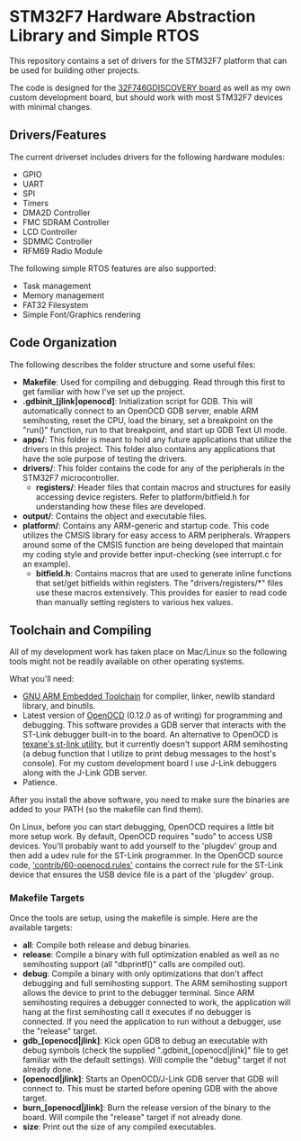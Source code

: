 # STM32F7 Hardware Abstraction Library and Simple RTOS
This repository contains a set of drivers for the STM32F7 platform that can be used for building other projects.

The code is designed for the <a href="http://www.st.com/en/evaluation-tools/32f746gdiscovery.html">32F746GDISCOVERY board</a> as well as my own custom development board, but should work with most STM32F7 devices with minimal changes.

## Drivers/Features
The current driverset includes drivers for the following hardware modules:
* GPIO
* UART
* SPI
* Timers
* DMA2D Controller
* FMC SDRAM Controller
* LCD Controller
* SDMMC Controller
* RFM69 Radio Module

The following simple RTOS features are also supported:
* Task management
* Memory management
* FAT32 Filesystem
* Simple Font/Graphics rendering

## Code Organization
The following describes the folder structure and some useful files:
* **Makefile**: Used for compiling and debugging. Read through this first to get familiar with how I've set up the project.
* **.gdbinit_[jlink|openocd]**: Initialization script for GDB. This will automatically connect to an OpenOCD GDB server, enable ARM semihosting, reset the CPU, load the binary, set a breakpoint on the "run()" function, run to that breakpoint, and start up GDB Text UI mode.
* **apps/**: This folder is meant to hold any future applications that utilize the drivers in this project. This folder also contains any applications that have the sole purpose of testing the drivers.
* **drivers/**: This folder contains the code for any of the peripherals in the STM32F7 microcontroller.
    * **registers/**: Header files that contain macros and structures for easily accessing device registers. Refer to platform/bitfield.h for understanding how these files are developed.
* **output/**: Contains the object and executable files.
* **platform/**: Contains any ARM-generic and startup code. This code utilizes the CMSIS library for easy access to ARM peripherals. Wrappers around some of the CMSIS function are being developed that maintain my coding style and provide better input-checking (see interrupt.c for an example).
    * **bitfield.h**: Contains macros that are used to generate inline functions that set/get bitfields within registers. The "drivers/registers/*" files use these macros extensively. This provides for easier to read code than manually setting registers to various hex values.

## Toolchain and Compiling
All of my development work has taken place on Mac/Linux so the following tools might not be readily available on other operating systems.

What you'll need:
* <a href="https://developer.arm.com/open-source/gnu-toolchain/gnu-rm/downloads">GNU ARM Embedded Toolchain</a> for compiler, linker, newlib standard library, and binutils.
* Latest version of <a href="https://github.com/ntfreak/openocd">OpenOCD</a> (0.12.0 as of writing) for programming and debugging. This software provides a GDB server that interacts with the ST-Link debugger built-in to the board. An alternative to OpenOCD is <a href="https://github.com/texane/stlink">texane's st-link utility</a>, but it currently doesn't support ARM semihosting (a debug function that I utilize to print debug messages to the host's console). For my custom development board I use J-Link debuggers along with the J-Link GDB server.
* Patience.

After you install the above software, you need to make sure the binaries are added to your PATH (so the makefile can find them).

On Linux, before you can start debugging, OpenOCD requires a little bit more setup work. By default, OpenOCD requires "sudo" to access USB devices. You'll probably want to add yourself to the 'plugdev' group and then add a udev rule for the ST-Link programmer. In the OpenOCD source code, <a href="https://github.com/ntfreak/openocd/blob/master/contrib/60-openocd.rules">'contrib/60-openocd.rules'</a> contains the correct rule for the ST-Link device that ensures the USB device file is a part of the 'plugdev' group.

### Makefile Targets
Once the tools are setup, using the makefile is simple. Here are the available targets:
* **all**: Compile both release and debug binaries.
* **release**: Compile a binary with full optimization enabled as well as no semihosting support (all "dbprintf()" calls are compiled out).
* **debug**: Compile a binary with only optimizations that don't affect debugging and full semihosting support. The ARM semihosting support allows the device to print to the debugger terminal. Since ARM semihosting requires a debugger connected to work, the application will hang at the first semihosting call it executes if no debugger is connected. If you need the application to run without a debugger, use the "release" target.
* **gdb_[openocd|jlink]**: Kick open GDB to debug an executable with debug symbols (check the supplied ".gdbinit_[openocd|jlink]" file to get familiar with the default settings). Will compile the "debug" target if not already done.
* **[openocd|jlink]**: Starts an OpenOCD/J-Link GDB server that GDB will connect to. This must be started before opening GDB with the above target.
* **burn_[openocd|jlink]**: Burn the release version of the binary to the board. Will compile the "release" target if not already done.
* **size**: Print out the size of any compiled executables.
